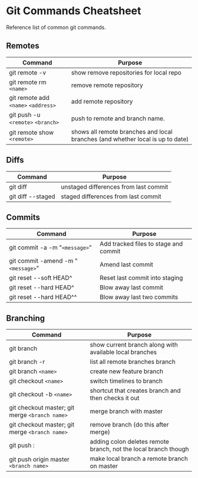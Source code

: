 # Git Commands Cheatsheet

Reference list of common git commands.

## Remotes
| Command                                                                                                            | Purpose                                                                                                        |
| ------------------------------------------------------------------------------------------------------------------ | ---------------------------------------------------------------------------------------------------------------|
| git remote -v                                                                                                      | show remove repositories for local repo                                                                        |
| git remote rm `<name>`                                                                                             | remove remote repository                                                                                       |
| git remote add `<name>` `<address>`                                                                                | add remote repository                                                                                          |
| git push  -u `<remote>` `<branch>`                                                                                 | push to remote and branch name.                                                                                |
| git remote show `<remote>`                                                                                 | shows all remote branches and local branches (and whether local is up to date) 

## Diffs
| Command                                                                                                            | Purpose                                                                                                        |
| ------------------------------------------------------------------------------------------------------------------ | ---------------------------------------------------------------------------------------------------------------|
| git diff                                                                                                           | unstaged differences from last commit                                                                          |
| git diff --staged                                                                                                  | staged differences from last commit                                                                            |

## Commits
| Command                                                                                                            | Purpose                                                                                                        |
| ------------------------------------------------------------------------------------------------------------------ | ---------------------------------------------------------------------------------------------------------------|
| git commit -a -m "`<message>`"                                                                                     | Add tracked files to stage and commit                                                                          |
| git commit -amend -m "`<message>`"                                                                                 | Amend last commit                                                                                              |
| git reset --soft HEAD^                                                                                             | Reset last commit into staging                                                                                 |
| git reset --hard HEAD^                                                                                             | Blow away last commit                                                                                          |
| git reset --hard HEAD^^                                                                                            | Blow away last two commits                                                                                     |

## Branching
| Command                                                                                                            | Purpose                                                                                                        |
| ------------------------------------------------------------------------------------------------------------------ | ---------------------------------------------------------------------------------------------------------------|
| git branch                                                                                                         | show current branch along with available local branches                                                                                            |
| git branch -r                                                                                               | list all remote branches branch                                                                                      |
| git branch `<name>`                                                                                                | create new feature branch                                                                                      |
| git checkout `<name>`                                                                                       | switch timelines to branch                                                                                     |
| git checkout -b `<name>`                                                                                    | shortcut that creates branch and then checks it out                                                            |
| git checkout master; git merge `<branch name>`                                                                     | merge branch with master                                                                                       |
| git checkout master; git merge `<branch name>`                                                                     | remove branch (do this after merge)                                                                            |
| git push <remote> :<branch>                                                                    | adding colon deletes remote branch, not the local branch though
| git push origin master `<branch name>`                                                                     | make local branch a remote branch on master                                                                            |